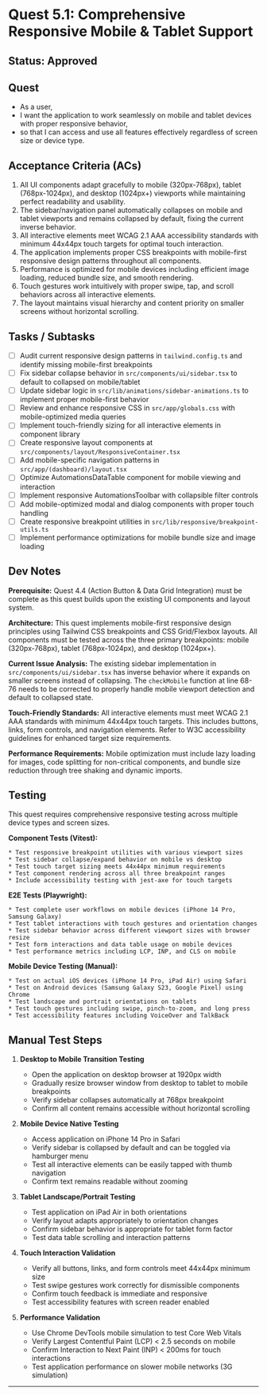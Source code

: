 # Quest 5.1: Comprehensive Responsive Mobile & Tablet Support

## Status: Approved

## Quest

* As a user,
* I want the application to work seamlessly on mobile and tablet devices with proper responsive behavior,
* so that I can access and use all features effectively regardless of screen size or device type.

## Acceptance Criteria (ACs)

1. All UI components adapt gracefully to mobile (320px-768px), tablet (768px-1024px), and desktop (1024px+)
   viewports while maintaining perfect readability and usability.
2. The sidebar/navigation panel automatically collapses on mobile and tablet viewports and remains collapsed by
   default, fixing the current inverse behavior.
3. All interactive elements meet WCAG 2.1 AAA accessibility standards with minimum 44x44px touch targets for
   optimal touch interaction.
4. The application implements proper CSS breakpoints with mobile-first responsive design patterns throughout all
   components.
5. Performance is optimized for mobile devices including efficient image loading, reduced bundle size, and smooth
   rendering.
6. Touch gestures work intuitively with proper swipe, tap, and scroll behaviors across all interactive elements.
7. The layout maintains visual hierarchy and content priority on smaller screens without horizontal scrolling.

## Tasks / Subtasks

* [ ] Audit current responsive design patterns in `tailwind.config.ts` and identify missing mobile-first breakpoints
* [ ] Fix sidebar collapse behavior in `src/components/ui/sidebar.tsx` to default to collapsed on mobile/tablet
* [ ] Update sidebar logic in `src/lib/animations/sidebar-animations.ts` to implement proper mobile-first behavior
* [ ] Review and enhance responsive CSS in `src/app/globals.css` with mobile-optimized media queries
* [ ] Implement touch-friendly sizing for all interactive elements in component library
* [ ] Create responsive layout components at `src/components/layout/ResponsiveContainer.tsx`
* [ ] Add mobile-specific navigation patterns in `src/app/(dashboard)/layout.tsx`
* [ ] Optimize AutomationsDataTable component for mobile viewing and interaction
* [ ] Implement responsive AutomationsToolbar with collapsible filter controls
* [ ] Add mobile-optimized modal and dialog components with proper touch handling
* [ ] Create responsive breakpoint utilities in `src/lib/responsive/breakpoint-utils.ts`
* [ ] Implement performance optimizations for mobile bundle size and image loading

## Dev Notes

**Prerequisite:** Quest 4.4 (Action Button & Data Grid Integration) must be complete as this quest builds upon
the existing UI components and layout system.

**Architecture:** This quest implements mobile-first responsive design principles using Tailwind CSS breakpoints
and CSS Grid/Flexbox layouts. All components must be tested across the three primary breakpoints: mobile
(320px-768px), tablet (768px-1024px), and desktop (1024px+).

**Current Issue Analysis:** The existing sidebar implementation in `src/components/ui/sidebar.tsx` has inverse
behavior where it expands on smaller screens instead of collapsing. The `checkMobile` function at line 68-76
needs to be corrected to properly handle mobile viewport detection and default to collapsed state.

**Touch-Friendly Standards:** All interactive elements must meet WCAG 2.1 AAA standards with minimum 44x44px
touch targets. This includes buttons, links, form controls, and navigation elements. Refer to W3C accessibility
guidelines for enhanced target size requirements.

**Performance Requirements:** Mobile optimization must include lazy loading for images, code splitting for
non-critical components, and bundle size reduction through tree shaking and dynamic imports.

## Testing

This quest requires comprehensive responsive testing across multiple device types and screen sizes.

**Component Tests (Vitest):**

```text
* Test responsive breakpoint utilities with various viewport sizes
* Test sidebar collapse/expand behavior on mobile vs desktop
* Test touch target sizing meets 44x44px minimum requirements
* Test component rendering across all three breakpoint ranges
* Include accessibility testing with jest-axe for touch targets
```

**E2E Tests (Playwright):**

```text
* Test complete user workflows on mobile devices (iPhone 14 Pro, Samsung Galaxy)
* Test tablet interactions with touch gestures and orientation changes
* Test sidebar behavior across different viewport sizes with browser resize
* Test form interactions and data table usage on mobile devices
* Test performance metrics including LCP, INP, and CLS on mobile
```

**Mobile Device Testing (Manual):**

```text
* Test on actual iOS devices (iPhone 14 Pro, iPad Air) using Safari
* Test on Android devices (Samsung Galaxy S23, Google Pixel) using Chrome
* Test landscape and portrait orientations on tablets
* Test touch gestures including swipe, pinch-to-zoom, and long press
* Test accessibility features including VoiceOver and TalkBack
```

## Manual Test Steps

1. **Desktop to Mobile Transition Testing**
   * Open the application on desktop browser at 1920px width
   * Gradually resize browser window from desktop to tablet to mobile breakpoints
   * Verify sidebar collapses automatically at 768px breakpoint
   * Confirm all content remains accessible without horizontal scrolling

2. **Mobile Device Native Testing**
   * Access application on iPhone 14 Pro in Safari
   * Verify sidebar is collapsed by default and can be toggled via hamburger menu
   * Test all interactive elements can be easily tapped with thumb navigation
   * Confirm text remains readable without zooming

3. **Tablet Landscape/Portrait Testing**
   * Test application on iPad Air in both orientations
   * Verify layout adapts appropriately to orientation changes
   * Confirm sidebar behavior is appropriate for tablet form factor
   * Test data table scrolling and interaction patterns

4. **Touch Interaction Validation**
   * Verify all buttons, links, and form controls meet 44x44px minimum size
   * Test swipe gestures work correctly for dismissible components
   * Confirm touch feedback is immediate and responsive
   * Test accessibility features with screen reader enabled

5. **Performance Validation**
   * Use Chrome DevTools mobile simulation to test Core Web Vitals
   * Verify Largest Contentful Paint (LCP) < 2.5 seconds on mobile
   * Confirm Interaction to Next Paint (INP) < 200ms for touch interactions
   * Test application performance on slower mobile networks (3G simulation)

---
